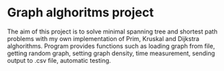 # Graph alghoritms project
The aim of this project is to solve minimal spanning tree and shortest path problems with my own implementation of Prim, Kruskal and Dijkstra alghorithms.
Program provides functions such as loading graph from file, getting random graph, setting graph density, time measurement,
sending output to .csv file, automatic testing.
